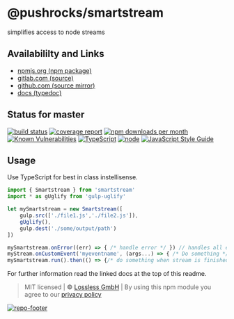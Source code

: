 # @pushrocks/smartstream
simplifies access to node streams

## Availabililty and Links
* [npmjs.org (npm package)](https://www.npmjs.com/package/@pushrocks/smartstream)
* [gitlab.com (source)](https://gitlab.com/pushrocks/smartstream)
* [github.com (source mirror)](https://github.com/pushrocks/smartstream)
* [docs (typedoc)](https://pushrocks.gitlab.io/smartstream/)

## Status for master
[![build status](https://gitlab.com/pushrocks/smartstream/badges/master/build.svg)](https://gitlab.com/pushrocks/smartstream/commits/master)
[![coverage report](https://gitlab.com/pushrocks/smartstream/badges/master/coverage.svg)](https://gitlab.com/pushrocks/smartstream/commits/master)
[![npm downloads per month](https://img.shields.io/npm/dm/@pushrocks/smartstream.svg)](https://www.npmjs.com/package/@pushrocks/smartstream)
[![Known Vulnerabilities](https://snyk.io/test/npm/@pushrocks/smartstream/badge.svg)](https://snyk.io/test/npm/@pushrocks/smartstream)
[![TypeScript](https://img.shields.io/badge/TypeScript->=%203.x-blue.svg)](https://nodejs.org/dist/latest-v10.x/docs/api/)
[![node](https://img.shields.io/badge/node->=%2010.x.x-blue.svg)](https://nodejs.org/dist/latest-v10.x/docs/api/)
[![JavaScript Style Guide](https://img.shields.io/badge/code%20style-standard-brightgreen.svg)](http://standardjs.com/)

## Usage

Use TypeScript for best in class instellisense.

```typescript
import { Smartstream } from 'smartstream'
import * as gUglify from 'gulp-uglify'

let mySmartstream = new Smartstream([
    gulp.src(['./file1.js','./file2.js']),
    gUglify(),
    gulp.dest('./some/output/path')
])

mySmartstream.onError((err) => { /* handle error */ }) // handles all errors in stream
myStream.onCustomEvent('myeventname', (args...) => { /* Do something */ }) // emit an custom event anywhere in your stream
mySmartstream.run().then(() => {/* do something when stream is finished */})
```

For further information read the linked docs at the top of this readme.

> MIT licensed | **&copy;** [Lossless GmbH](https://lossless.gmbh)
| By using this npm module you agree to our [privacy policy](https://lossless.gmbH/privacy.html)

[![repo-footer](https://pushrocks.gitlab.io/assets/repo-footer.svg)](https://maintainedby.lossless.com)
